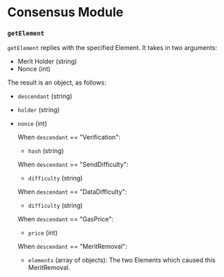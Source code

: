 # Consensus Module

### `getElement`

`getElement` replies with the specified Element. It takes in two arguments:
- Merit Holder (string)
- Nonce        (int)

The result is an object, as follows:
- `descendant` (string)
- `holder`     (string)
- `nonce`      (int)

    When `descendant` == "Verification":
    - `hash` (string)

    When `descendant` == "SendDifficulty":
    - `difficulty` (string)

    When `descendant` == "DataDifficulty":
    - `difficulty` (string)

    When `descendant` == "GasPrice":
    - `price` (int)

    When `descendant` == "MeritRemoval":
    - `elements` (array of objects): The two Elements which caused this MeritRemoval.
